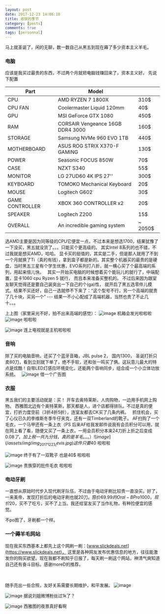 ```yaml
---
layout: post
date: 2017-12-23 14:08:10 
title: 收获的季节
category: [posts]
comments: true
tags: [personnal]
---
```


马上就圣诞了，闲的无聊，数一数自己从黑五到现在薅了多少资本主义羊毛。
 
### 电脑
应该是我买过最贵的东西，不过两个月就把电脑钱赚回来了，资本主义好。
先说下配置


| Part            | Model                            | $$$$    |
| --------------- | -------------------------------- | ------- |
| CPU             | AMD RYZEN 7 1800X                | 310$    |
| CPU FAN         | Coolermaster Liquid 120mm        | 40$     |
| GPU             | MSI GeForce GTX 1080             | 450$    |
| RAM             | CORSAIR Vengeance 16GB DDR4 3000 | 160$    |
| STORAGE         | Samsung NVMe 960 EVO 1TB         | 440$    |
| MOTHERBOARD     | ASUS ROG STRIX X370-F GAMING     | 130$    |
| POWER           | Seasonic FOCUS 850W              | 70$     |
| CASE            | NZXT S340                        | 55$     |
| MONITOR         | LG 27UD60 4K IPS 27''            | 300$    |
| KEYBOARD        | TOMOKO Mechanical Keyboard       | 20$     |
| MOUSE           | Logitech G602                    | 30$     |
| GAME CONTROLLER | XBOX 360 CONTROLLER x2           | 20$     |
| SPEAKER         | Logitech Z200                    | 15$     |
| OVERALL         | An incredible gaming system      | ~ 2050$ |


选AMD主要是因为同等级的CPU它便宜一点，不过本来是想选1700，结果犹豫了一下没买，黑五就没货了。。。只能买个更高级的。 其实Intel 8系列的也不错，不过我就是想买AMD，哈哈。 显卡买的挺值的，其实是二手，但是那人就用了不到一个月就换了Ti（真的有钱），拿到盒子都是新的。其实整个机器买的最贵的是硬盘，当时黑五三星有个学生优惠，EVO系列打八折，就一横心买了个最高端的系列，用起来倍儿快。
 
其实一开始买电脑的时候想着买个能玩儿的就行了，中端配置，显卡1060 cpu Ryzen 5 就行， 而且本来准备买整机的。 不过后来因为跟室友聊天觉得还是要自己装突出一下自己的个(ga)性， 就开启了黑五选零件儿模式。结果不买还好，自己一选就停不下来了：“这个型号不行，另一个高端的就贵了几十块，买另一个” --- 结果一不小心配成了高端机器，当然也贵了不止几十。。。
 

上上图（家里采光不好，拍不出来高端的感觉）：
![image](/assets/img/img_20171223_case.jpg)
机箱会发光啦啦啦
 
![image](/assets/img/img_20171223_computer.jpg)
啦啦啦 

![image](/assets/img/img_20171223_gaming.jpg)
连上电视就是主机啦啦啦 

### 音响
除了买的电脑音响，还买了个蓝牙音箱，JBL pulse 2， 国内1300， 圣诞打折只卖80刀，看到立刻就下单了，绝不手软，还和张一鸣买了俩。这玩意儿最大的特点是炫酷！自带LED灯感应环境变化，还能两个音响同步，组合成一个小立体功放系统。
 
![image](/assets/img/img_20171223_jbl.jpg)
借一个广告图
 
### 衣服
黑五我们的主要活动就是：买！ 开车去奥特莱斯，人肉购物，一边用手机网上购物。 西雅图北边有个奥特莱斯，那天都是人，进个店都得排队。不过是真的便宜，打折力度空前（3折4折5折），连室友都去CK买了几条内裤。
 
抓住机会，买了心仪已久的李维斯冬季牛仔夹克，还有一双Timberland的靴子。 AF扫购了一个毛衣，一个马甲还有一条上衣（PS 后来AF给我发邮件说我有会员积分可以用，就在网上看了看，随便又买了一条上衣，一用会员积分本来24刀折上折之后变成0.08$了，加上税一共九分钱，真的是羊毛。。。）
 
![image](/assets/img/img_20171223_levis.jpg)
这件只要40$ 啦啦啦 

![image](/assets/img/img_20171223_shoes.jpg)
终于有了一双靴子 也是40$ 啦啦啦

![image](/assets/img/img_20171223_af.jpg)
贵族穿的批件毛衣 啦啦啦

### 电动牙刷
一直想从原始时代步入现代刷牙队伍，不过由于电动牙刷比较贵一直没买。好了，一来美帝，发现打折后的电动牙刷也就20刀。原价69.99$的Oral-B Pro 1000， 现价20$，买不了吃亏，买不了上当。我还给室友买了当作礼物，有种捡便宜的感觉。

不po图了，牙刷都一个样。
 
 
### 一个薅羊毛网站
现在我买东西基本上都先上这个网刷一刷：[www.slickdeals.net](https://www.slickdeals.net)， 这里是各种网友发布优惠信息的地方，往往能激发你的购买欲望。现在我都不刷知乎日报了，每天刷一刷这个网站，神清气爽知道自己还有奋斗目标。感谢moreD的推荐。

 
<br><br>
随手亮出一些合照，友好关系需要长期维护，和平发展。
![image](/assets/img/img_20171223_wine.jpeg)

![image](/assets/img/img_20171223_night.jpg)
据说刘姐微博粉丝过1k了？

![image](/assets/img/img_20171223_seattle.jpeg)
西雅图的夜景真好看啊

